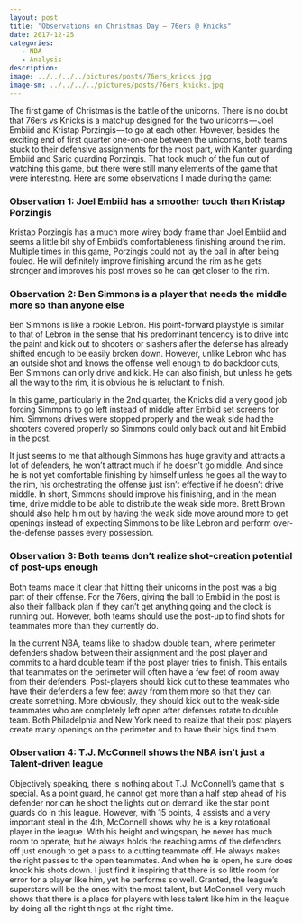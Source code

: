 ```yaml
---
layout: post
title: "Observations on Christmas Day — 76ers @ Knicks"
date: 2017-12-25
categories:
   - NBA
   - Analysis
description:
image: ../../../../pictures/posts/76ers_knicks.jpg
image-sm: ../../../../pictures/posts/76ers_knicks.jpg
---
```


The first game of Christmas is the battle of the unicorns. There is no doubt that 76ers vs Knicks is a matchup designed for the two unicorns — Joel Embiid and Kristap Porzingis — to go at each other. However, besides the exciting end of first quarter one-on-one between the unicorns, both teams stuck to their defensive assignments for the most part, with Kanter guarding Embiid and Saric guarding Porzingis. That took much of the fun out of watching this game, but there were still many elements of the game that were interesting. Here are some observations I made during the game:

<h3>Observation 1: Joel Embiid has a smoother touch than Kristap Porzingis</h3>

Kristap Porzingis has a much more wirey body frame than Joel Embiid and seems a little bit shy of Embiid’s comfortableness finishing around the rim. Multiple times in this game, Porzingis could not lay the ball in after being fouled. He will definitely improve finishing around the rim as he gets stronger and improves his post moves so he can get closer to the rim.

<h3>Observation 2: Ben Simmons is a player that needs the middle more so than anyone else</h3>

Ben Simmons is like a rookie Lebron. His point-forward playstyle is similar to that of Lebron in the sense that his predominant tendency is to drive into the paint and kick out to shooters or slashers after the defense has already shifted enough to be easily broken down. However, unlike Lebron who has an outside shot and knows the offense well enough to do backdoor cuts, Ben Simmons can only drive and kick. He can also finish, but unless he gets all the way to the rim, it is obvious he is reluctant to finish.

In this game, particularly in the 2nd quarter, the Knicks did a very good job forcing Simmons to go left instead of middle after Embiid set screens for him. Simmons drives were stopped properly and the weak side had the shooters covered properly so Simmons could only back out and hit Embiid in the post.

It just seems to me that although Simmons has huge gravity and attracts a lot of defenders, he won’t attract much if he doesn’t go middle. And since he is not yet comfortable finishing by himself unless he goes all the way to the rim, his orchestrating the offense just isn’t effective if he doesn’t drive middle. In short, Simmons should improve his finishing, and in the mean time, drive middle to be able to distribute the weak side more. Brett Brown should also help him out by having the weak side move around more to get openings instead of expecting Simmons to be like Lebron and perform over-the-defense passes every possession.

<h3>Observation 3: Both teams don’t realize shot-creation potential of post-ups enough</h3>

Both teams made it clear that hitting their unicorns in the post was a big part of their offense. For the 76ers, giving the ball to Embiid in the post is also their fallback plan if they can’t get anything going and the clock is running out. However, both teams should use the post-up to find shots for teammates more than they currently do.

In the current NBA, teams like to shadow double team, where perimeter defenders shadow between their assignment and the post player and commits to a hard double team if the post player tries to finish. This entails that teammates on the perimeter will often have a few feet of room away from their defenders. Post-players should kick out to these teammates who have their defenders a few feet away from them more so that they can create something. More obviously, they should kick out to the weak-side teammates who are completely left open after defenses rotate to double team. Both Philadelphia and New York need to realize that their post players create many openings on the perimeter and to have their bigs find them.

<h3>Observation 4: T.J. McConnell shows the NBA isn’t just a Talent-driven league</h3>

Objectively speaking, there is nothing about T.J. McConnell’s game that is special. As a point guard, he cannot get more than a half step ahead of his defender nor can he shoot the lights out on demand like the star point guards do in this league. However, with 15 points, 4 assists and a very important steal in the 4th, McConnell shows why he is a key rotational player in the league. With his height and wingspan, he never has much room to operate, but he always holds the reaching arms of the defenders off just enough to get a pass to a cutting teammate off. He always makes the right passes to the open teammates. And when he is open, he sure does knock his shots down. I just find it inspiring that there is so little room for error for a player like him, yet he performs so well. Granted, the league’s superstars will be the ones with the most talent, but McConnell very much shows that there is a place for players with less talent like him in the league by doing all the right things at the right time.